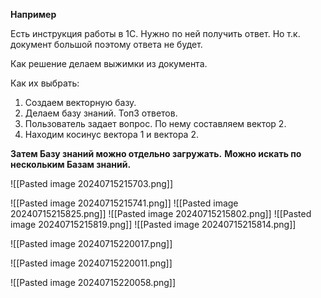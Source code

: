

**Например**

Есть инструкция работы в 1С.
Нужно по ней получить ответ.
Но т.к. документ большой поэтому ответа не будет.

Как решение делаем выжимки из документа. 

Как их выбрать:
 1. Создаем векторную базу.
 2. Делаем базу знаний. Топ3 ответов.
 3. Пользователь задает вопрос. По нему составляем вектор 2.
 4. Находим косинус вектора 1 и вектора 2.


**Затем Базу знаний можно отдельно загружать.**
**Можно искать по нескольким Базам знаний.**

![[Pasted image 20240715215703.png]]




![[Pasted image 20240715215741.png]]
![[Pasted image 20240715215825.png]]
![[Pasted image 20240715215802.png]]
![[Pasted image 20240715215819.png]]
![[Pasted image 20240715215814.png]]


![[Pasted image 20240715220017.png]]


![[Pasted image 20240715220011.png]]



![[Pasted image 20240715220058.png]]